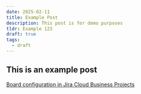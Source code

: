 ```yaml
---
date: 2025-02-11
title: Example Post
description: This post is for demo purposes
tldr: Example 123
draft: true
tags:
  - draft
---
```


## This is an example post 

[Board configuration in Jira Cloud Business Projects](/posts/board-configuration-in-jira-cloud-business-projects)
